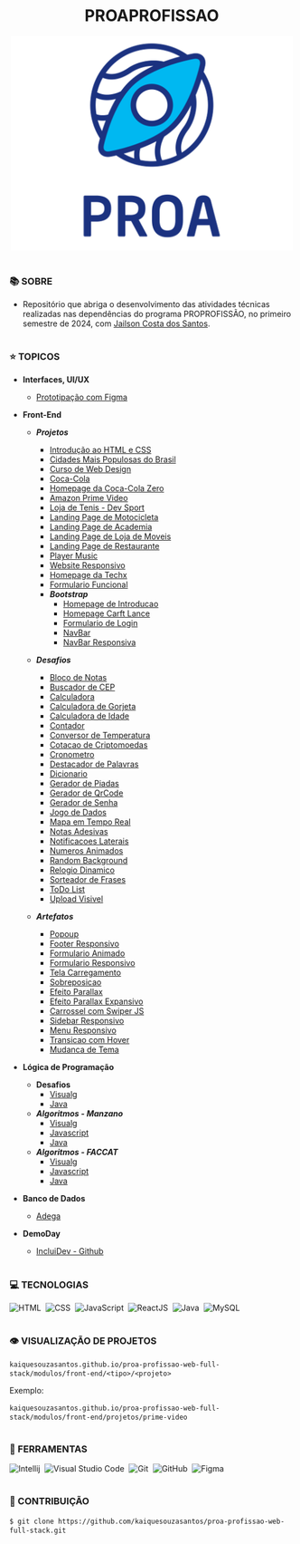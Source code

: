 <h1 align=center>PROAPROFISSAO</h1>

<p align="center">
  <img src="logo-proa.png" width="500">
</p>

#
### 📚 SOBRE

- Repositório que abriga o desenvolvimento das atividades técnicas realizadas nas dependências do programa PROPROFISSÃO, no primeiro semestre de 2024, com [Jailson Costa dos Santos](https://github.com/professorobama).

#
### ⭐ TOPICOS

- **Interfaces, UI/UX**
  - [Prototipação com Figma](https://github.com/kaiquesouzasantos/proa-profissao-web-full-stack/tree/master/modulos/interface-ui-ux/figma)
  
- **Front-End**
  - ***Projetos***
    - [Introdução ao HTML e CSS](https://github.com/kaiquesouzasantos/proa-profissao-web-full-stack/tree/master/modulos/front-end/projetos/introducao-html-css)
    - [Cidades Mais Populosas do Brasil](https://github.com/kaiquesouzasantos/proa-profissao-web-full-stack/tree/master/modulos/front-end/projetos/cidades-populosas)
    - [Curso de Web Design](https://github.com/kaiquesouzasantos/proa-profissao-web-full-stack/tree/master/modulos/front-end/projetos/curso-web-design)
    - [Coca-Cola](https://github.com/kaiquesouzasantos/proa-profissao-web-full-stack/tree/master/modulos/front-end/projetos/coca-cola)
    - [Homepage da Coca-Cola Zero](https://github.com/kaiquesouzasantos/proa-profissao-web-full-stack/tree/master/modulos/front-end/projetos/homepage-coca-cola-zero)
    - [Amazon Prime Video](https://github.com/kaiquesouzasantos/proa-profissao-web-full-stack/tree/master/modulos/front-end/projetos/prime-video)
    - [Loja de Tenis - Dev Sport](https://github.com/kaiquesouzasantos/proa-profissao-web-full-stack/tree/master/modulos/front-end/projetos/dev-sport-loja-tenis)
    - [Landing Page de Motocicleta](https://github.com/kaiquesouzasantos/proa-profissao-web-full-stack/tree/master/modulos/front-end/projetos/landing-page-motocicleta)
    - [Landing Page de Academia](https://github.com/kaiquesouzasantos/proa-profissao-web-full-stack/tree/master/modulos/front-end/projetos/landing-page-academia)
    - [Landing Page de Loja de Moveis](https://github.com/kaiquesouzasantos/proa-profissao-web-full-stack/tree/master/modulos/front-end/projetos/landing-page-moveis)
    - [Landing Page de Restaurante](https://github.com/kaiquesouzasantos/proa-profissao-web-full-stack/tree/master/modulos/front-end/projetos/landing-page-restaurante)
    - [Player Music](https://github.com/kaiquesouzasantos/proa-profissao-web-full-stack/tree/master/modulos/front-end/projetos/music-player)
    - [Website Responsivo](https://github.com/kaiquesouzasantos/proa-profissao-web-full-stack/tree/master/modulos/front-end/projetos/nodeprop)
    - [Homepage da Techx](https://github.com/kaiquesouzasantos/proa-profissao-web-full-stack/tree/master/modulos/front-end/projetos/homepage-techx)
    - [Formulario Funcional](https://github.com/kaiquesouzasantos/proa-profissao-web-full-stack/tree/master/modulos/front-end/projetos/form-login-functional)
    - ***Bootstrap***
      - [Homepage de Introducao](https://github.com/kaiquesouzasantos/proa-profissao-web-full-stack/tree/master/modulos/front-end/projetos/bootstrap/homepage-introduction)
      - [Homepage Carft Lance](https://github.com/kaiquesouzasantos/proa-profissao-web-full-stack/tree/master/modulos/front-end/projetos/bootstrap/homepage-carft-lance)
      - [Formulario de Login](https://github.com/kaiquesouzasantos/proa-profissao-web-full-stack/tree/master/modulos/front-end/projetos/bootstrap/form-login)
      - [NavBar](https://github.com/kaiquesouzasantos/proa-profissao-web-full-stack/tree/master/modulos/front-end/projetos/bootstrap/navbar)
      - [NavBar Responsiva](https://github.com/kaiquesouzasantos/proa-profissao-web-full-stack/tree/master/modulos/front-end/projetos/bootstrap/navbar-responsive)

  - ***Desafios***
    - [Bloco de Notas](https://github.com/kaiquesouzasantos/proa-profissao-web-full-stack/tree/master/modulos/front-end/desafios/bloco-notas)
    - [Buscador de CEP](https://github.com/kaiquesouzasantos/proa-profissao-web-full-stack/tree/master/modulos/front-end/desafios/buscador-cep)
    - [Calculadora](https://github.com/kaiquesouzasantos/proa-profissao-web-full-stack/tree/master/modulos/front-end/desafios/calculadora)
    - [Calculadora de Gorjeta](https://github.com/kaiquesouzasantos/proa-profissao-web-full-stack/tree/master/modulos/front-end/desafios/calculadora-gorjeta)
    - [Calculadora de Idade](https://github.com/kaiquesouzasantos/proa-profissao-web-full-stack/tree/master/modulos/front-end/desafios/calculadora-idade)
    - [Contador](https://github.com/kaiquesouzasantos/proa-profissao-web-full-stack/tree/master/modulos/front-end/desafios/contador)
    - [Conversor de Temperatura](https://github.com/kaiquesouzasantos/proa-profissao-web-full-stack/tree/master/modulos/front-end/desafios/conversor-temperatura)
    - [Cotacao de Criptomoedas](https://github.com/kaiquesouzasantos/proa-profissao-web-full-stack/tree/master/modulos/front-end/desafios/contador-criptomoedas)
    - [Cronometro](https://github.com/kaiquesouzasantos/proa-profissao-web-full-stack/tree/master/modulos/front-end/desafios/cronometro)
    - [Destacador de Palavras](https://github.com/kaiquesouzasantos/proa-profissao-web-full-stack/tree/master/modulos/front-end/desafios/destacador-palavras)
    - [Dicionario](https://github.com/kaiquesouzasantos/proa-profissao-web-full-stack/tree/master/modulos/front-end/desafios/dicionario)
    - [Gerador de Piadas](https://github.com/kaiquesouzasantos/proa-profissao-web-full-stack/tree/master/modulos/front-end/desafios/gerador-piadas)
    - [Gerador de QrCode](https://github.com/kaiquesouzasantos/proa-profissao-web-full-stack/tree/master/modulos/front-end/desafios/gerador-qrcode)
    - [Gerador de Senha](https://github.com/kaiquesouzasantos/proa-profissao-web-full-stack/tree/master/modulos/front-end/desafios/gerador-senha)
    - [Jogo de Dados](https://github.com/kaiquesouzasantos/proa-profissao-web-full-stack/tree/master/modulos/front-end/desafios/jogo-dados)
    - [Mapa em Tempo Real](https://github.com/kaiquesouzasantos/proa-profissao-web-full-stack/tree/master/modulos/front-end/desafios/mapa)
    - [Notas Adesivas](https://github.com/kaiquesouzasantos/proa-profissao-web-full-stack/tree/master/modulos/front-end/desafios/notas-adesivas)
    - [Notificacoes Laterais](https://github.com/kaiquesouzasantos/proa-profissao-web-full-stack/tree/master/modulos/front-end/desafios/notificacoes-laterais)
    - [Numeros Animados](https://github.com/kaiquesouzasantos/proa-profissao-web-full-stack/tree/master/modulos/front-end/desafios/numeros-animados)
    - [Random Background](https://github.com/kaiquesouzasantos/proa-profissao-web-full-stack/tree/master/modulos/front-end/desafios/random-background)
    - [Relogio Dinamico](https://github.com/kaiquesouzasantos/proa-profissao-web-full-stack/tree/master/modulos/front-end/desafios/relogio-dinamico)
    - [Sorteador de Frases](https://github.com/kaiquesouzasantos/proa-profissao-web-full-stack/tree/master/modulos/front-end/desafios/sorteador-frases)
    - [ToDo List](https://github.com/kaiquesouzasantos/proa-profissao-web-full-stack/tree/master/modulos/front-end/desafios/todo-list)
    - [Upload Visivel](https://github.com/kaiquesouzasantos/proa-profissao-web-full-stack/tree/master/modulos/front-end/desafios/upload-visivel)

  - ***Artefatos***
    - [Popoup](https://github.com/kaiquesouzasantos/proa-profissao-web-full-stack/tree/master/modulos/front-end/artefatos/popoup)
    - [Footer Responsivo](https://github.com/kaiquesouzasantos/proa-profissao-web-full-stack/tree/master/modulos/front-end/artefatos/footer-responsive)
    - [Formulario Animado](https://github.com/kaiquesouzasantos/proa-profissao-web-full-stack/tree/master/modulos/front-end/artefatos/form-animated)
    - [Formulario Responsivo](https://github.com/kaiquesouzasantos/proa-profissao-web-full-stack/tree/master/modulos/front-end/artefatos/artefatos/form-responsive)
    - [Tela Carregamento](https://github.com/kaiquesouzasantos/proa-profissao-web-full-stack/tree/master/modulos/front-end/artefatos/loader)
    - [Sobreposicao](https://github.com/kaiquesouzasantos/proa-profissao-web-full-stack/tree/master/modulos/front-end/artefatos/overlay)
    - [Efeito Parallax](https://github.com/kaiquesouzasantos/proa-profissao-web-full-stack/tree/master/modulos/front-end/artefatos/parallax)
    - [Efeito Parallax Expansivo](https://github.com/kaiquesouzasantos/proa-profissao-web-full-stack/tree/master/modulos/front-end/artefatos/paralax-expansivo)
    - [Carrossel com Swiper JS](https://github.com/kaiquesouzasantos/proa-profissao-web-full-stack/tree/master/modulos/front-end/artefatos/carrossel-com-js)
    - [Sidebar Responsivo](https://github.com/kaiquesouzasantos/proa-profissao-web-full-stack/tree/master/modulos/front-end/artefatos/sidebar-responsive)
    - [Menu Responsivo](https://github.com/kaiquesouzasantos/proa-profissao-web-full-stack/tree/master/modulos/front-end/artefatos/navigation-hamburguer)
    - [Transicao com Hover](https://github.com/kaiquesouzasantos/proa-profissao-web-full-stack/tree/master/modulos/front-end/artefatos/hover-transition)
    - [Mudanca de Tema](https://github.com/kaiquesouzasantos/proa-profissao-web-full-stack/tree/master/modulos/front-end/artefatos/change-theme)

- **Lógica de Programação**
  - **Desafios**
    - [Visualg](https://github.com/kaiquesouzasantos/proa-profissao-web-full-stack/tree/master/modulos/logica-programacao/desafios/visualg)
    - [Java](https://github.com/kaiquesouzasantos/proa-profissao-web-full-stack/tree/master/modulos/logica-programacao/desafios/java/desafios)
  - ***Algoritmos - Manzano***
    - [Visualg](https://github.com/kaiquesouzasantos/proa-profissao-web-full-stack/tree/master/modulos/logica-programacao/Algoritmos-Manzano/exercicios/visualg)
    - [Javascript](https://github.com/kaiquesouzasantos/proa-profissao-web-full-stack/tree/master/modulos/logica-programacao/Algoritmos-Manzano/exercicios/javascript)
    - [Java](https://github.com/kaiquesouzasantos/proa-profissao-web-full-stack/tree/master/modulos/logica-programacao/Algoritmos-Manzano/exercicios/java)
  - ***Algoritmos - FACCAT***
    - [Visualg](https://github.com/kaiquesouzasantos/proa-profissao-web-full-stack/tree/master/modulos/logica-programacao/Algoritmos-FACCAT/exercicios/visualg)
    - [Javascript](https://github.com/kaiquesouzasantos/proa-profissao-web-full-stack/tree/master/modulos/logica-programacao/Algoritmos-FACCAT/exercicios/javascript)
    - [Java](https://github.com/kaiquesouzasantos/proa-profissao-web-full-stack/tree/master/modulos/logica-programacao/Algoritmos-FACCAT/exercicios/java)

- **Banco de Dados**
  - [Adega](https://github.com/kaiquesouzasantos/proa-profissao-web-full-stack/tree/master/modulos/banco-dados/adega)

- **DemoDay**
  - [IncluiDev - Github](https://github.com/IncluiDev) 

#
### 💻 TECNOLOGIAS

![HTML](https://img.shields.io/badge/HTML-0D1117?style=for-the-badge&logo=html5&labelColor=0D1117)&nbsp;
![CSS](https://img.shields.io/badge/CSS-0D1117?style=for-the-badge&logo=CSS3&logoColor=1572B6&labelColor=0D1117)&nbsp;
![JavaScript](https://img.shields.io/badge/JavaScript-0D1117?style=for-the-badge&logo=javascript&labelColor=0D1117&textColor=0D1117)&nbsp;
![ReactJS](https://img.shields.io/badge/react-0D1117?style=for-the-badge&logo=react&labelColor=0D1117&textColor=0D1117)&nbsp;
![Java](https://img.shields.io/badge/Java-0D1117?style=for-the-badge&logo=openjdk&logoColor=white&labelColor=0D1117)&nbsp;
![MySQL](https://img.shields.io/badge/mysql-0D1117?style=for-the-badge&logo=mysql&labelColor=0D1117)&nbsp;

#
### 👁️ VISUALIZAÇÃO DE PROJETOS

```
kaiquesouzasantos.github.io/proa-profissao-web-full-stack/modulos/front-end/<tipo>/<projeto>
```

Exemplo:

```
kaiquesouzasantos.github.io/proa-profissao-web-full-stack/modulos/front-end/projetos/prime-video
```

#
### 🔨 FERRAMENTAS

![Intellij](https://img.shields.io/badge/intellij-0D1117?style=for-the-badge&logo=intellij-idea&logoColor=white&labelColor=0D1117)&nbsp;
![Visual Studio Code](https://img.shields.io/badge/-Visual%20Studio%20Code-0D1117?style=for-the-badge&logo=visual%20studio%20code&logoColor=white&labelColor=0D1117)&nbsp;
![Git](https://img.shields.io/badge/Git-0D1117?style=for-the-badge&logo=Git&logoColor=white&labelColor=0D1117)&nbsp;
![GitHub](https://img.shields.io/badge/-GitHub-0D1117?style=for-the-badge&logo=github&labelColor=0D1117)&nbsp;
![Figma](https://img.shields.io/badge/figma-0D1117?style=for-the-badge&logo=figma&logoColor=white&labelColor=0D1117)&nbsp;

#
### 🔗 CONTRIBUIÇÃO

```
$ git clone https://github.com/kaiquesouzasantos/proa-profissao-web-full-stack.git 
```
